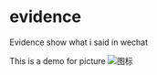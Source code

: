 # evidence
Evidence   show what i  said  in wechat


This is a demo for picture
![图标](https://ss0.bdstatic.com/70cFuHSh_Q1YnxGkpoWK1HF6hhy/it/u=1617853793,2567389337&fm=26&gp=0.jpg)
